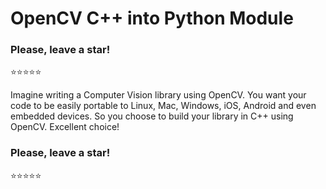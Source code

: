 # OpenCV C++ into Python Module

### Please, leave a star!
:star::star::star::star::star:

Imagine writing a Computer Vision library using OpenCV. You want your code to be easily portable to Linux, Mac, Windows, iOS, Android and even embedded devices. So you choose to build your library in C++ using OpenCV. Excellent choice!


### Please, leave a star!
:star::star::star::star::star:
